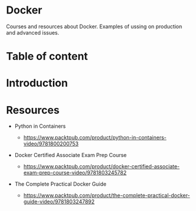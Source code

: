 # Docker
Courses and resources about Docker. Examples of ussing on production and advanced issues.

# Table of content

# Introduction

# Resources

- Python in Containers
    - https://www.packtpub.com/product/python-in-containers-video/9781800200753

- Docker Certified Associate Exam Prep Course
    - https://www.packtpub.com/product/docker-certified-associate-exam-prep-course-video/9781803245782

- The Complete Practical Docker Guide
    - https://www.packtpub.com/product/the-complete-practical-docker-guide-video/9781803247892